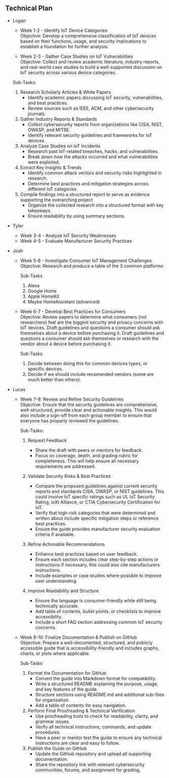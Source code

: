 ## Technical Plan

- Logan
  - Week 1-2 - Identify IoT Device Categories  
Objective: Develop a comprehensive classification of IoT devices based on their functions, usage, and security implications to establish a foundation for further analysis.

  - Week 2-3 - Gather Case Studies on IoT Vulnerabilities  
Objective: Collect and review academic literature, industry reports, and real-world case studies to build a well-supported discussion on IoT security across various device categories.

  Sub-Tasks:
  1.  Research Scholarly Articles & White Papers
      - Identify academic papers discussing IoT security, vulnerabilities, and best practices.
      - Review sources such as IEEE, ACM, and other cybersecurity journals.
  2.  Gather Industry Reports & Standards
      - Collect cybersecurity reports from organizations like CISA, NIST, OWASP, and MITRE.
      - Identify relevant security guidelines and frameworks for IoT devices.
  3.  Analyze Case Studies on IoT Incidents
      - Research past IoT-related breaches, hacks, and vulnerabilities.
      - Break down how the attacks occurred and what vulnerabilities were exploited.
  4.  Extract Key Insights & Trends
      - Identify common attack vectors and security risks highlighted in research.
      - Determine best practices and mitigation strategies across different IoT categories.
  5.  Compile findings into a structured report to serve as evidence supporting the overarching project
      - Organize the collected research into a structured format with key takeaways.
      - Ensure readability by using summary sections.

- Tyler
  - Week 3-4 - Analyze IoT Security Weaknesses
  - Week 4-5 - Evaluate Manufacturer Security Practices
- Josh
  - Week 5-6 - Investigate Consumer IoT Management Challenges
  Objective:  Research and produce a table of the 3 common platforms 

      Sub-Tasks  
      1. Alexa
      2. Google Home
      3. Apple HomeKit
      4. Maybe HomeAssistant (advanced)

  - Week 6-7 - Develop Best Practices for Consumers  
 Objective: Review papers to determine what consumers (not researchers) feel are the biggest security and privacy concerns with IoT devices.  Draft guidelines and questions a consumer should ask themselves about a device before purchasing it. Draft guidelines and questions a consumer should ask themselves or research with the vendor about a device before purchasing it.  
  
      Sub-Tasks
      1.  Decide between doing this for common devices types, or specific devices.  
      2.  Decide if we should include recomended vendors (some are much better than others).  

- Lucas

  - Week 7-8: Review and Refine Security Guidelines  
Objective: Ensure that the security guidelines are comprehensive, well-structured, provide clear and actionable insights. This would also include a sign-off from each group member to ensure that everyone has properly reviewed the guidelines. 

    Sub-Tasks:  
    1.  Request Feedback
        - Share the draft with peers or mentors for feedback.
        - Focus on coverage, depth, and grading rubric for completeness. This will help ensure all necessary requirements are addressed.  

    2.  Validate Security Risks & Best Practices  
        - Compare the proposed guidelines against current security reports and standards CISA, OWASP, or NIST guidelines. This could involve IoT specific ratings such as UL IoT Security Rating, ioXt Alliance, or CTIA Cybersecurity Certification for IoT. 
        - Verify that high-risk categories that were determined and written about include specific mitigation steps or reference best practices.
        - Ensure the guide provides manufacturer security evaluation criteria if available.  
    3.  Refine Actionable Recommendations
        - Enhance best practices based on user feedback.
        - Ensure each section includes clear step-by-step actions or instructions if necessary, this could also cite manufacturers instructions.  
        - Include examples or case studies where possible to improve user understanding.
    4.  Improve Readability and Structure  
        - Ensure the language is consumer-friendly while still being technically accurate.
        - Add table of contents, bullet points, or checklists to improve accessibility.
        - Include a short FAQ section addressing common IoT security concerns.
   
  - Week 8-10: Finalize Documentation & Publish on GitHub  
Objective: Prepare a well-documented, structured, and publicly accessible guide that is accessibility-friendly and includes graphs, charts, or plots where applicable.

    Sub-Tasks

    1. Format the Documentation for GitHub
        - Convert the guide into Markdown format for compatibility.
        - Write a structured README explaining the purpose, usage, and key features of the guide.
        - Structure sections using README.md and additional sub-files for organization.
        - Add a table of contents for easy navigation.
    2.  Perform Final Proofreading & Technical Verification
        - Use proofreading tools to check for readability, clarity, and grammar issues.
        - Verify all technical instructions, commands, and update procedures.
        - Have a peer or mentor test the guide to ensure any technical instructions are clear and easy to follow.  
    3. Publish the Guide on GitHub
        - Update the GitHub repository and upload all supporting documentation.
        - Share the repository link with relevant cybersecurity communities, forums, and assignment for grading. 
